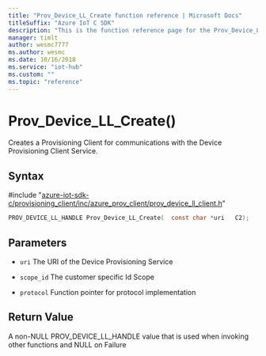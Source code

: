 ```yaml
---                             
title: "Prov_Device_LL_Create function reference | Microsoft Docs" 
titleSuffix: "Azure IoT C SDK"            
description: "This is the function reference page for the Prov_Device_LL_Create() function in the Azure IoT C SDK. This SDK is used with Azure IoT Hub and Azure IoT Hub Device Provisioning Service"            
manager: timlt                 
author: wesmc7777              
ms.author: wesmc               
ms.date: 10/16/2018                    
ms.service: "iot-hub"             
ms.custom: ""                
ms.topic: "reference"        
---                            
```


# Prov_Device_LL_Create()

Creates a Provisioning Client for communications with the Device Provisioning Client Service.

## Syntax

\#include "[azure-iot-sdk-c/provisioning_client/inc/azure_prov_client/prov_device_ll_client.h](../prov-device-ll-client-h.md)"  
```C
PROV_DEVICE_LL_HANDLE Prov_Device_LL_Create(  const char *uri   C2);
```

## Parameters
* `uri` The URI of the Device Provisioning Service 

* `scope_id` The customer specific Id Scope 

* `protocol` Function pointer for protocol implementation

## Return Value
A non-NULL PROV_DEVICE_LL_HANDLE value that is used when invoking other functions and NULL on Failure

